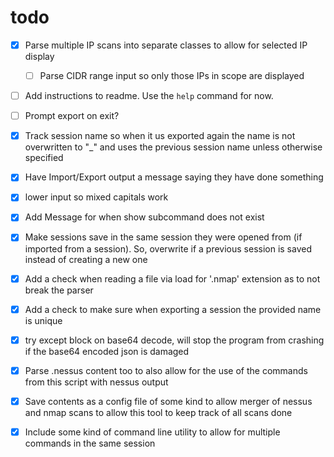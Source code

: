 # todo

- [x] Parse multiple IP scans into separate classes to allow for selected IP display
    - [ ] Parse CIDR range input so only those IPs in scope are displayed

- [ ] Add instructions to readme. Use the `help` command for now.

- [ ] Prompt export on exit? 
- [x] Track session name so when it us exported again the name is not overwritten to "_" and uses the previous session name unless otherwise specified
- [x] Have Import/Export output a message saying they have done something
- [x] lower input so mixed capitals work
- [x] Add Message for when show subcommand does not exist
- [x] Make sessions save in the same session they were opened from (if imported from a session). So, overwrite if a previous session is saved instead of creating a new one
- [x] Add a check when reading a file via load for '.nmap' extension as to not break the parser
- [x] Add a check to make sure when exporting a session the provided name is unique
- [x] try except block on base64 decode, will stop the program from crashing if the base64 encoded json is damaged
- [x] Parse .nessus content too to also allow for the use of the commands from this script with nessus output
- [x] Save contents as a config file of some kind to allow merger of nessus and nmap scans to allow this tool to keep track of all scans done 
- [x] Include some kind of command line utility to allow for multiple commands in the same session
